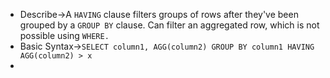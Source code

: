 - Describe→A `HAVING` clause filters groups of rows after they've been grouped by a `GROUP BY` clause. Can filter an aggregated row, which is not possible using `WHERE.` 
- Basic Syntax→`SELECT column1, AGG(column2) GROUP BY column1 HAVING AGG(column2) > x` 
- 
